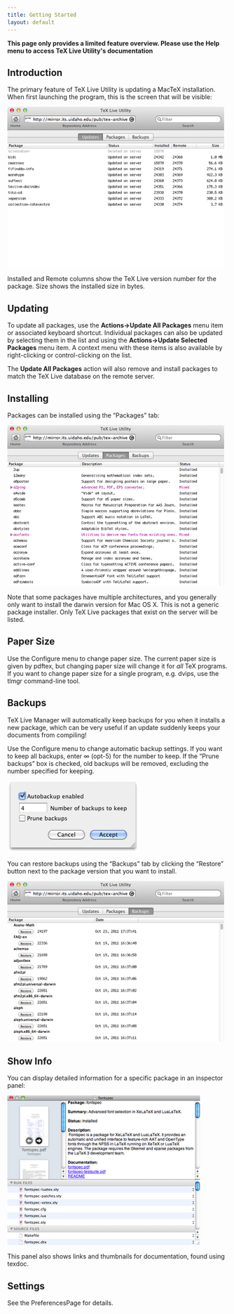 ```yaml
---
title: Getting Started
layout: default
---
```


**This page only provides a limited feature overview.  Please use the Help menu to access TeX Live Utility's documentation**

## Introduction

The primary feature of TeX Live Utility is updating a MacTeX installation.  When first launching the program, this is the screen that will be visible:

![images/UpdateTab.png](images/UpdateTab.png)

Installed and Remote columns show the TeX Live version number for the package.  Size shows the installed size in bytes.

## Updating

To update all packages, use the **Actions->Update All Packages** menu item or associated keyboard shortcut.  Individual packages can also be updated by selecting them in the list and using the **Actions->Update Selected Packages** menu item.  A context menu with these items is also available by right-clicking or control-clicking on the list.

The **Update All Packages** action will also remove and install packages to match the TeX Live database on the remote server.

## Installing

Packages can be installed using the “Packages” tab:

![images/PackageTab.png](images/PackageTab.png)

Note that some packages have multiple architectures, and you generally only want to install the darwin version for Mac OS X.  This is not a generic package installer.  Only TeX Live packages that exist on the server will be listed.

## Paper Size

Use the Configure menu to change paper size.  The current paper size is given by pdftex, but changing paper size will change it for _all_ TeX programs.  If you want to change paper size for a single program, e.g. dvips, use the tlmgr command-line tool.

## Backups

TeX Live Manager will automatically keep backups for you when it installs a new package, which can be very useful if an update suddenly keeps your documents from compiling!

Use the Configure menu to change automatic backup settings.  If you want to keep all backups, enter ∞ (opt-5) for the number to keep.  If the “Prune backups” box is checked, old backups will be removed, excluding the number specified for keeping.

![images/AutobackupSheet.png](images/AutobackupSheet.png)

You can restore backups using the “Backups” tab by clicking the “Restore” button next to the package version that you want to install.

![images/BackupTab.png](images/BackupTab.png)

## Show Info

You can display detailed information for a specific package in an inspector panel:

![images/Info.png](images/Info.png)

This panel also shows links and thumbnails for documentation, found using texdoc.

## Settings

See the PreferencesPage for details.
